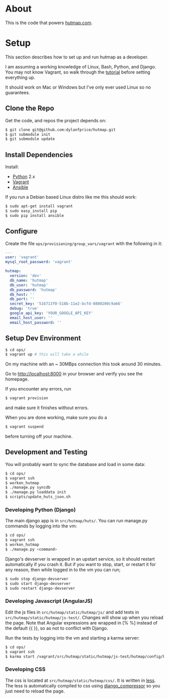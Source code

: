 # About #
This is the code that powers [hutmap.com](http://www.hutmap.com).

# Setup #

This section describes how to set up and run hutmap as a developer.

I am assuming a working knowledge of Linux, Bash, Python, and Django. You may
not know Vagrant, so walk through the
[tutorial](http://docs.vagrantup.com/v2/getting-started/) before setting
everything up.

It should work on Mac or Windows but I've only ever used Linux so no guarantees.

## Clone the Repo ##

Get the code, and repos the project depends on:

```bash
$ git clone git@github.com:dylanfprice/hutmap.git
$ git submodule init
$ git submodule update
```

## Install Dependencies ##

Install:
- [Python](http://www.python.org) 2.x
- [Vagrant](http://docs.vagrantup.com/v2/installation/)
- [Ansible](http://www.ansibleworks.com/docs/gettingstarted.html)

If you run a Debian based Linux distro like me this should work:
```bash
$ sudo apt-get install vagrant
$ sudo easy_install pip
$ sudo pip install ansible
```

## Configure ##

Create the file `ops/provisioning/group_vars/vagrant` with the following in it:
```yaml
---
user: 'vagrant'
mysql_root_password: 'vagrant'

hutmap:
  version: 'dev'
  db_name: 'hutmap' 
  db_user: 'hutmap'
  db_password: 'hutmap'
  db_host: ''
  db_port: ''
  secret_key: '516713f0-518b-11e2-bcfd-0800200c9a66'
  debug: 'true'
  google_api_key: 'YOUR_GOOGLE_API_KEY'
  email_host_user: ''
  email_host_password: ''
```
  
## Setup Dev Environment ##

```bash
$ cd ops/
$ vagrant up # this will take a while
```
On my machine with an ~ 30MBps connection this took around 30 minutes.

Go to <http://localhost:8000> in your browser and verify you see the homepage.

If you encounter any errors, run
```bash
$ vagrant provision
```
and make sure it finishes without errors.

When you are done working, make sure you do a 
```bash
$ vagrant suspend
```
before turning off your machine.

## Development and Testing ##

You will probably want to sync the database and load in some data:
```bash
$ cd ops/
$ vagrant ssh
$ workon_hutmap
$ ./manage.py syncdb
$ ./manage.py loaddata init
$ scripts/update_huts_json.sh
```

### Developing Python (Django) ###

The main django app is in `src/hutmap/huts/`. You can run manage.py commands by logging into the vm:
```bash
$ cd ops/
$ vagrant ssh
$ workon_hutmap
$ ./manage.py <command>
```

Django's devserver is wrapped in an upstart service, so it should restart
automatically if you crash it. But if you want to stop, start, or restart it
for any reason, then while logged in to the vm you can run; 
```bash
$ sudo stop django-devserver
$ sudo start django-devserver
$ sudo restart django-devserver
```

### Developing Javascript (AngularJS) ###

Edit the js files in `src/hutmap/static/hutmap/js/` and add tests in
`src/hutmap/static/hutmap/js-test/`. Changes will show up when you reload the
page. Note that Angular expressions are wrapped in [% %] instead of the default
{{ }}, so as not to conflict with Django.

Run the tests by logging into the vm and starting a karma server:
```bash
$ cd ops/
$ vagrant ssh
$ karma start /vagrant/src/hutmap/static/hutmap/js-test/hutmap/config/karma.conf.js
```

### Developing CSS ###

The css is located at `src/hutmap/static/hutmap/css/`. It is written in
[less](http://lesscss.org/). The less is automatically compiled to css using
[django_compressor](http://django-compressor.readthedocs.org/en/latest/) so you
just need to reload the page.

